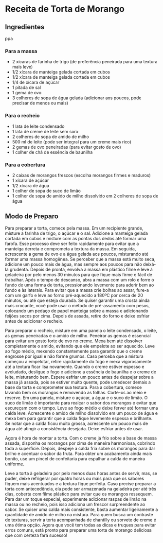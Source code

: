 # Receita de Torta de Morango

## Ingredientes
ppa

### Para a massa
- 2 xícaras de farinha de trigo (de preferência peneirada para uma textura mais leve)
- 1/2 xícara de manteiga gelada cortada em cubos
- 1/2 xícara de manteiga gelada cortada em cubos
- 1/4 de xícara de açúcar
- 1 pitada de sal
- 1 gema de ovo
- 3 colheres de sopa de água gelada (adicionar aos poucos, pode precisar de menos ou mais)

### Para o recheio
- 1 lata de leite condensado
- 1 lata de creme de leite sem soro
- 2 colheres de sopa de amido de milho
- 500 ml de leite (pode ser integral para um creme mais rico)
- 2 gemas de ovo peneiradas (para evitar gosto de ovo)
- 1 colher de chá de essência de baunilha

### Para a cobertura
- 2 caixas de morangos frescos (escolha morangos firmes e maduros)
- 1 xícara de açúcar
- 1/2 xícara de água
- 1 colher de sopa de suco de limão
- 1 colher de sopa de amido de milho dissolvido em 2 colheres de sopa de água

## Modo de Preparo

Para preparar a torta, comece pela massa. Em um recipiente grande, misture a farinha de trigo, o açúcar e o sal. Adicione a manteiga gelada cortada em cubos e misture com as pontas dos dedos até formar uma farofa. Esse processo deve ser feito rapidamente para evitar que a manteiga derreta e comprometa a textura da massa. Em seguida, acrescente a gema de ovo e a água gelada aos poucos, misturando até formar uma massa homogênea. Se perceber que a massa está muito seca, adicione um pouco mais de água, mas sempre aos poucos para não deixá-la grudenta. Depois de pronta, envolva a massa em plástico filme e leve à geladeira por pelo menos 30 minutos para que fique mais firme e fácil de trabalhar. Após o tempo de descanso, abra a massa com um rolo e forre o fundo de uma forma de torta, pressionando levemente para aderir bem ao fundo e às laterais. Para evitar que a massa crie bolhas ao assar, fure-a com um garfo e leve ao forno pré-aquecido a 180ºC por cerca de 20 minutos, ou até que esteja dourada. Se quiser garantir uma crosta ainda mais crocante, você pode usar o método de pré-assamento com pesos, colocando um pedaço de papel manteiga sobre a massa e adicionando feijões secos por cima. Depois de assada, retire do forno e deixe esfriar antes de adicionar o recheio.

Para preparar o recheio, misture em uma panela o leite condensado, o leite, as gemas peneiradas e o amido de milho. Peneirar as gemas é essencial para evitar um gosto forte de ovo no creme. Mexa bem até dissolver completamente o amido, evitando que ele empelote ao ser aquecido. Leve ao fogo médio, mexendo constantemente para garantir que o creme engrosse por igual e não forme grumos. Caso perceba que a mistura começou a empelotar, retire rapidamente do fogo e mexa vigorosamente até a textura ficar lisa novamente. Quando o creme estiver espesso e aveludado, desligue o fogo e adicione a essência de baunilha e o creme de leite, misturando bem. Espere esfriar um pouco antes de despejar sobre a massa já assada, pois se estiver muito quente, pode umedecer demais a base da torta e comprometer sua textura. Para a cobertura, comece lavando bem os morangos e removendo as folhas. Corte-os ao meio e reserve. Em uma panela, misture o açúcar, a água e o suco de limão. O suco de limão é importante para realçar o sabor dos morangos e evitar que escureçam com o tempo. Leve ao fogo médio e deixe ferver até formar uma calda leve. Acrescente o amido de milho dissolvido em um pouco de água e mexa bem para garantir que a calda fique levemente espessa e brilhante. Se notar que a calda ficou muito grossa, acrescente um pouco mais de água até atingir a consistência desejada. Deixe esfriar antes de usar.

Agora é hora de montar a torta. Com o creme já frio sobre a base de massa assada, disponha os morangos por cima de maneira harmoniosa, cobrindo toda a superfície. Depois, despeje a calda fria sobre os morangos para dar brilho e acentuar o sabor da fruta. Para obter um acabamento ainda mais bonito, use um pincel de confeitaria para espalhar a calda de maneira uniforme.

Leve a torta à geladeira por pelo menos duas horas antes de servir, mas, se puder, deixe refrigerar por quatro horas ou mais para que os sabores fiquem mais acentuados e a textura fique perfeita. Caso precise preparar a torta com antecedência, ela pode ser armazenada na geladeira por até três dias, coberta com filme plástico para evitar que os morangos ressequem. Para dar um toque especial, experimente adicionar raspas de limão na massa ou no recheio, pois isso adiciona um frescor surpreendente ao sabor. Se quiser uma calda mais consistente, basta aumentar ligeiramente a quantidade de amido de milho na mistura. Para quem busca um contraste de texturas, servir a torta acompanhada de chantilly ou sorvete de creme é uma ótima opção. Agora que você tem todas as dicas e truques para evitar erros comuns, está pronto para preparar uma torta de morango deliciosa que com certeza fará sucesso!
